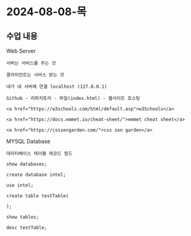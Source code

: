 # 2024-08-08-목

## 수업 내용

<p>
    Web Server

    서버는 서비스를 주는 것

    클라이언트는 서버스 받는 것

    내가 내 서버에 연결 localhost (127.0.0.1)

    Github - 리파지토리 - 파일(index.html) - 웹사이트 호스팅

</p>

    <a href="https://w3schools.com/html/default.asp">w3Schools</a>

    <a href="https://docs.emmet.io/cheat-sheet/">emmet cheat sheet</a>

    <a href="https://csszengarden.com/">css zen garden</a>

<p>
    MYSQL Database

    데이터베이스 테이블 레코드 필드

    show databases;

    create database intel;

    use intel;

    create table testTable(

    );

    show tables;

    desc testTable;

</p>